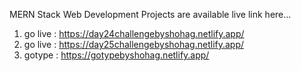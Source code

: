 MERN Stack Web Development Projects are available live link here...
1. go live : https://day24challengebyshohag.netlify.app/ <br/>
2. go live : https://day25challengebyshohag.netlify.app/ <br/>
3. gotype : https://gotypebyshohag.netlify.app/ <br/>
